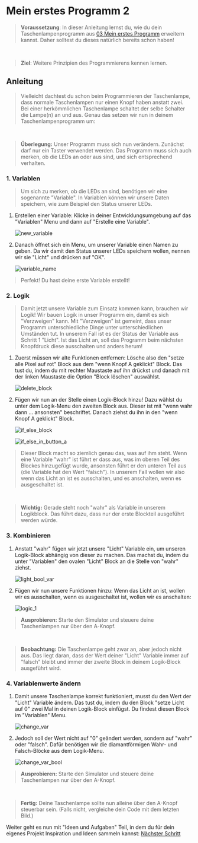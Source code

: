 # Mein erstes Programm 2

> **Voraussetzung**: In dieser Anleitung lernst du, wie du dein Taschenlampenprogramm aus [03 Mein erstes Programm](./03%20Mein%20erstes%20Programm.pdf) erweitern kannst. Daher solltest du dieses natürlich bereits schon haben!

</br>

> **Ziel**: Weitere Prinzipien des Programmierens kennen lernen.

## Anleitung

> Vielleicht dachtest du schon beim Programmieren der Taschenlampe, dass normale Taschenlampen nur einen Knopf haben anstatt zwei. Bei einer herkömmlichen Taschenlampe schaltet der selbe Schalter die Lampe(n) an und aus. Genau das setzen wir nun in deinem Taschenlampenprogramm um:

</br>

> **Überlegung:** Unser Programm muss sich nun verändern. Zunächst darf nur ein Taster verwendet werden. Das Programm muss sich auch merken, ob die LEDs an oder aus sind, und sich entsprechend verhalten.

### 1. Variablen

> Um sich zu merken, ob die LEDs an sind, benötigen wir eine sogenannte "Variable". In Variablen können wir unsere Daten speichern, wie zum Beispiel den Status unserer LEDs.

1. Erstellen einer Variable: Klicke in deiner Entwicklungsumgebung auf das "Variablen" Menu und dann auf "Erstelle eine Variable".

    ![new_variable](./images/05%20Mein%20erstes%20Programm%202/neue_variable.png)

2. Danach öffnet sich ein Menu, um unserer Variable einen Namen zu geben. Da wir damit den Status unserer LEDs speichern wollen, nennen wir sie "Licht" und drücken auf "OK".

    ![variable_name](./images/05%20Mein%20erstes%20Programm%202/neue_variable_name.png)

> Perfekt! Du hast deine erste Variable erstellt!

### 2. Logik

> Damit jetzt unsere Variable zum Einsatz kommen kann, brauchen wir Logik! Wir bauen Logik in unser Programm ein, damit es sich "Verzweigen" kann. Mit "Verzweigen" ist gemeint, dass unser Programm unterschiedliche Dinge unter unterschiedlichen Umständen tut. In unserem Fall ist es der Status der Variable aus Schritt 1 "Licht". Ist das Licht an, soll das Programm beim nächsten Knopfdruck diese ausschalten und anders herum!

1. Zuerst müssen wir alte Funktionen entfernen: Lösche also den "setze alle Pixel auf rot" Block aus dem "wenn Knopf A geklickt" Block. Das tust du, indem du mit rechter Maustaste auf ihn drückst und danach mit der linken Maustaste die Option "Block löschen" auswählst.

    ![delete_block](./images/05%20Mein%20erstes%20Programm%202/led_on_delete.png)

2. Fügen wir nun an der Stelle einen Logik-Block hinzu! Dazu wählst du unter dem Logik-Menu den zweiten Block aus. Dieser ist mit "wenn wahr dann ... ansonsten" beschriftet. Danach ziehst du ihn in den "wenn Knopf A geklickt" Block.

    ![if_else_block](./images/05%20Mein%20erstes%20Programm%202/if_else_block.png)

    ![if_else_in_button_a](./images/05%20Mein%20erstes%20Programm%202/if_else_block_button_a.png)

> Dieser Block macht so ziemlich genau das, was auf ihm steht. Wenn eine Variable "wahr" ist führt er dass aus, was im oberen Teil des Blockes hinzugefügt wurde, ansonsten führt er den unteren Teil aus (die Variable hat den Wert "falsch").
In unserem Fall wollen wir also wenn das Licht an ist es ausschalten, und es anschalten, wenn es ausgeschaltet ist.

</br>

> **Wichtig:** Gerade steht noch "wahr" als Variable in unserem Logikblock. Das führt dazu, dass nur der erste Blockteil ausgeführt werden würde.

### 3. Kombinieren

1. Anstatt "wahr" fügen wir jetzt unsere "Licht" Variable ein, um unseren Logik-Block abhängig von dieser zu machen. Das machst du, indem du unter "Variablen" den ovalen "Licht" Block an die Stelle von "wahr" ziehst.

    ![light_bool_var](./images/05%20Mein%20erstes%20Programm%202/licht_var.png)

2. Fügen wir nun unsere Funktionen hinzu: Wenn das Licht an ist, wollen wir es ausschalten, wenn es ausgeschaltet ist, wollen wir es anschalten:

    ![logic_1](./images/05%20Mein%20erstes%20Programm%202/logik_without_var_update.png)

> **Ausprobieren:** Starte den Simulator und steuere deine Taschenlampen nur über den A-Knopf.

</br>

> **Beobachtung:** Die Taschenlampe geht zwar an, aber jedoch nicht aus. Das liegt daran, dass der Wert deiner "Licht" Variable immer auf "falsch" bleibt und immer der zweite Block in deinem Logik-Block ausgeführt wird.

### 4. Variablenwerte ändern

1. Damit unsere Taschenlampe korrekt funktioniert, musst du den Wert der "Licht" Variable ändern. Das tust du, indem du den Block "setze Licht auf 0" zwei Mal in deinen Logik-Block einfügst. Du findest diesen Block im "Variablen" Menu.

    ![change_var](./images/05%20Mein%20erstes%20Programm%202/change_var.png)

2. Jedoch soll der Wert nicht auf "0" geändert werden, sondern auf "wahr" oder "falsch". Dafür benötigen wir die diamantförmigen Wahr- und Falsch-Blöcke aus dem Logik-Menu.

    ![change_var_bool](./images/05%20Mein%20erstes%20Programm%202/change_var_bool.png)

> **Ausprobieren:** Starte den Simulator und steuere deine Taschenlampen nur über den A-Knopf.

</br>

> **Fertig:** Deine Taschenlampe sollte nun alleine über den A-Knopf steuerbar sein. (Falls nicht, vergleiche dein Code mit dem letzten Bild.)

Weiter geht es nun mit "Ideen und Aufgaben" Teil, in dem du für dein eigenes Projekt Inspiration und Ideen sammeln kannst: [Nächster Schritt](./06%20Ideen%20und%20Aufgaben.pdf)

